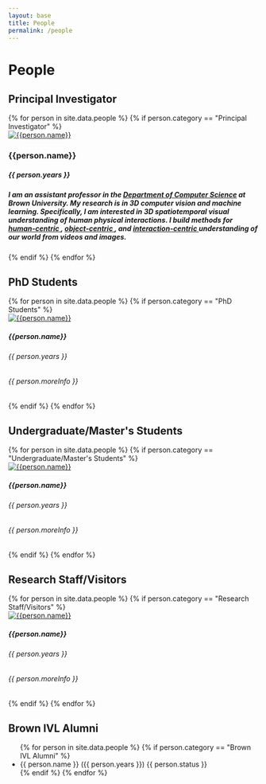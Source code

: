 ```yaml
---
layout: base
title: People
permalink: /people
---
```


# People

## Principal Investigator

<div class="people-category">
    {% for person in site.data.people %}
        {% if person.category == "Principal Investigator" %}
        <div class="row pi-about">
            <div class="col pi-image"> 
                <a href="{{person.link}}" target="_blank">
                    <img class="img-fluid" src="assets/{{ person.imgPath }}" alt="{{person.name}}">
                </a>
            </div>
            <div class="col pi-body">
                <h3>{{person.name}}</h3>
                <h5>{{ person.years }} </h5>
                <h5 class="bio"> 
                    I am an assistant professor in the <a href="https://cs.brown.edu/">Department of Computer Science</a> at Brown University. My research is in <b>3D computer vision and machine learning</b>. Specifically, I am interested in 3D spatiotemporal visual understanding of human physical interactions. I build methods for <a href="https://vcai.mpi-inf.mpg.de/projects/VNect/"> human-centric </a>, <a href="https://geometry.stanford.edu/projects/NOCS_CVPR2019/"> object-centric </a>, and <a href="https://storage.googleapis.com/pirk.io/index.html"> interaction-centric </a> understanding of our world from videos and images.
                </h5>
            </div>
        </div>
        {% endif %}
    {% endfor %}
</div>

## PhD Students

<div class="people-category">
    {% for person in site.data.people %}
        {% if person.category == "PhD Students" %}
        <div class="person-item">
            <a href="{{person.link}}" target="_blank">
                <img class="card-img-top img-fluid" src="assets/{{ person.imgPath }}" alt="{{person.name}}">
            </a>
            <div class="card-body">
                <h5 class="card-title">{{person.name}}</h5>
                <div class="card-text"> 
                    <h6>{{ person.years }} </h6>
                    <h6>{{ person.moreInfo }} </h6>
                </div>
            </div>
        </div>
        {% endif %}
    {% endfor %}
</div>

## Undergraduate/Master's Students

<div class="row people-category">
    {% for person in site.data.people %}
        {% if person.category == "Undergraduate/Master's Students" %}
        <div class="person-item">
            <a href="{{person.link}}" target="_blank">
                <img class="card-img-top img-fluid" src="assets/{{ person.imgPath }}" alt="{{person.name}}">
            </a>
            <div class="card-body">
                <h5 class="card-title">{{person.name}}</h5>
                <div class="card-text"> 
                    <h6>{{ person.years }} </h6>
                    <h6>{{ person.moreInfo }} </h6>
                </div>
            </div>
        </div>
        {% endif %}
    {% endfor %}
</div>

## Research Staff/Visitors

<div class="people-category">
    {% for person in site.data.people %}
        {% if person.category == "Research Staff/Visitors" %}
        <div class="person-item">
            <a href="{{person.link}}" target="_blank">
                <img class="card-img-top img-fluid" src="assets/{{ person.imgPath }}" alt="{{person.name}}">
            </a>
            <div class="card-body">
                <h5 class="card-title">{{person.name}}</h5>
                <div class="card-text"> 
                    <h6>{{ person.years }} </h6>
                    <h6>{{ person.moreInfo }} </h6>
                </div>
            </div>
        </div>
        {% endif %}
    {% endfor %}
</div>

## Brown IVL Alumni

<ul>
    {% for person in site.data.people %} 
        {% if person.category == "Brown IVL Alumni" %}
        <li>
            {{ person.name }}
            ({{ person.years }}) 
            {{ person.status }}
        </li>
        {% endif %}
    {% endfor %}
</ul>

<!-- TODO: style items -->

